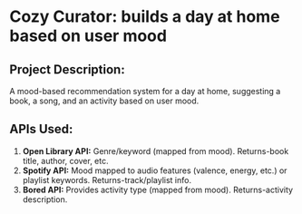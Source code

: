 # Cozy Curator: builds a day at home based on user mood

## Project Description:
A mood-based recommendation system for a day at home, suggesting a book, a song, and an activity based on user mood.

## APIs Used:
1. **Open Library API:** Genre/keyword (mapped from mood). Returns-book title, author, cover, etc.
2. **Spotify API:** Mood mapped to audio features (valence, energy, etc.) or playlist keywords. Returns-track/playlist info.
3. **Bored API:** Provides activity type (mapped from mood). Returns-activity description.
